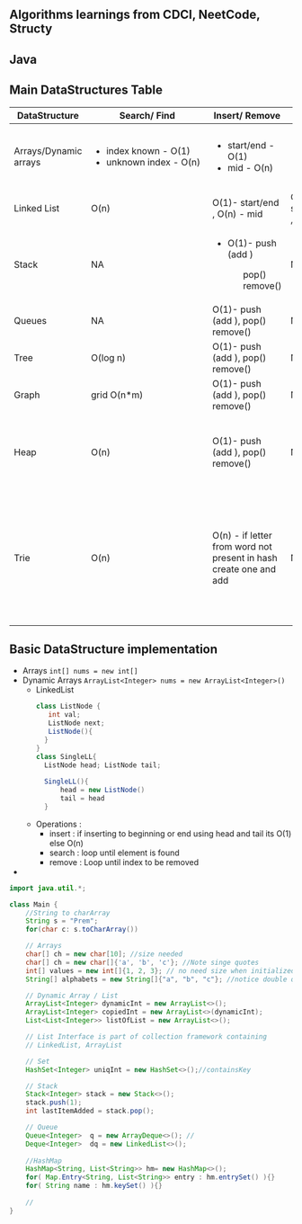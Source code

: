## Algorithms learnings from CDCI, NeetCode, Structy

## Java
## Main DataStructures Table
DataStructure | Search/ Find     <div style="width:200px">                       | Insert/ Remove                                                    | Update            | Misc 
--- |------------------------------------------------------------------|-------------------------------------------------------------------|----------------------------|------| 
Arrays/Dynamic arrays | <ul><li> index known - O(1) </li><li> unknown index - O(n) </li> | <ul><li>  start/end - O(1) </li><li>  mid - O(n) </li></ul>       | <ul><li>  start/end - O(1) </li><li>  mid - O(n) </li></ul> |  
Linked List | O(n)                                                             | O(1)- start/end<br/>, O(n) - mid                                  |   O(1)- start/end<br/>, O(n) - mid      |      |
Stack | NA                                                               | <ul><li> O(1)- push (add ) </li><ul> pop() remove() </ul>         |   NA                       |
Queues | NA                                                               | O(1)- push (add ), pop() remove()                                 |  NA         |
Tree | O(log n)                                                         | O(1)- push (add ), pop() remove()                                 |  NA          |
Graph | grid O(n*m)                                                      | O(1)- push (add ), pop() remove()                                 |  NA          |
Heap | O(n)                                                             | O(1)- push (add ), pop() remove()                                 |  NA          | <ul><li> PriorityQ minHeap - minimum is O(1) </li></ul>
Trie | O(n)                                                             | O(n) - if letter from word not present in hash create one and add |  NA          | <ul><li> has 0-26 children for a-z at one level, used </li><li> children- HashMap , content 

## Basic DataStructure implementation
- Arrays ```int[] nums = new int[] ```
- Dynamic Arrays     ``` ArrayList<Integer> nums = new ArrayList<Integer>() ```
  - LinkedList  
      ``` java
     class ListNode {
         int val;
         ListNode next;
         ListNode(){
        }
      }
    class SingleLL{
        ListNode head; ListNode tail;
        
        SingleLL(){
            head = new ListNode()
            tail = head
        }
    ```
  - Operations :
    - insert : if inserting to beginning or end using head and tail its O(1) else O(n)
    - search : loop until element is found
    - remove : Loop until index to be removed
- 

``` java 
import java.util.*;

class Main {
    //String to charArray
    String s = "Prem";
    for(char c: s.toCharArray())

    // Arrays
    char[] ch = new char[10]; //size needed
    char[] ch = new char[]{'a', 'b', 'c'}; //Note singe quotes 
    int[] values = new int[]{1, 2, 3}; // no need size when initialized
    String[] alphabets = new String[]{"a", "b", "c"}; //notice double qutoes 

    // Dynamic Array / List
    ArrayList<Integer> dynamicInt = new ArrayList<>();
    ArrayList<Integer> copiedInt = new ArrayList<>(dynamicInt);
    List<List<Integer>> listOfList = new ArrayList<>();

    // List Interface is part of collection framework containing
    // LinkedList, ArrayList

    // Set
    HashSet<Integer> uniqInt = new HashSet<>();//containsKey

    // Stack
    Stack<Integer> stack = new Stack<>();
    stack.push(1);
    int lastItemAdded = stack.pop();

    // Queue
    Queue<Integer>  q = new ArrayDeque<>(); // 
    Deque<Integer>  dq = new LinkedList<>();
    
    //HashMap
    HashMap<String, List<String>> hm= new HashMap<>();
    for( Map.Entry<String, List<String>> entry : hm.entrySet() ){}
    for( String name : hm.keySet() ){}
    
    //
}
```